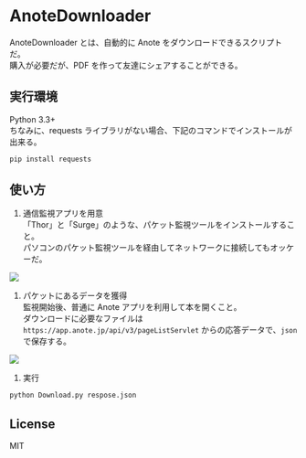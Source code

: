 # AnoteDownloader
AnoteDownloader とは、自動的に Anote をダウンロードできるスクリプトだ。  
購入が必要だが、PDF を作って友達にシェアすることができる。

## 実行環境
Python 3.3+  
ちなみに、requests ライブラリがない場合、下記のコマンドでインストールが出来る。  
```python
pip install requests
```

## 使い方
1. 通信監視アプリを用意  
「Thor」と「Surge」のような、パケット監視ツールをインストールすること。  
パソコンのパケット監視ツールを経由してネットワークに接続してもオッケーだ。  
<img src="https://cdn.rawgit.com/fang2hou/AnoteDownloader/supportfiles/pic1.png"/>

1. パケットにあるデータを獲得  
監視開始後、普通に Anote アプリを利用して本を開くこと。  
ダウンロードに必要なファイルは `https://app.anote.jp/api/v3/pageListServlet` からの応答データで、`json` で保存する。  
<img src="https://cdn.rawgit.com/fang2hou/AnoteDownloader/supportfiles/pic2.png"/>

1. 実行  
```bash
python Download.py respose.json
```

## License
MIT